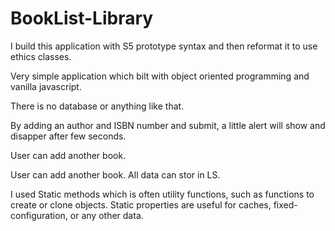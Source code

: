 # BookList-Library

I build this application with S5 prototype syntax and then reformat it to use ethics classes.

Very simple application which bilt with object oriented programming and vanilla javascript.

There is no database or anything like that.

By adding an author and ISBN number and submit, a little alert will show and disapper after few seconds.

User can add another book.

User can add another book.
All data can stor in LS. 

I used Static methods which is often utility functions, such as functions to create or clone objects. Static properties are useful for caches, fixed-configuration, or any other data. 

